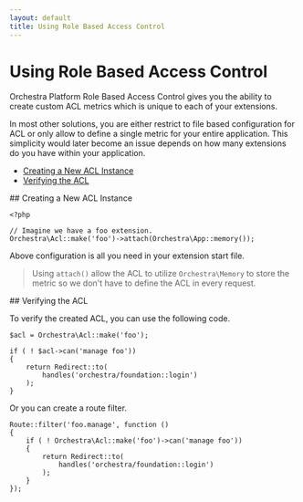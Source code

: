 ```yaml
---
layout: default
title: Using Role Based Access Control
---
```


Using Role Based Access Control
==============

Orchestra Platform Role Based Access Control gives you the ability to create custom ACL metrics which is unique to each of your extensions. 

In most other solutions, you are either restrict to file based configuration for ACL or only allow to define a single metric for your entire application. This simplicity would later become an issue depends on how many extensions do you have within your application.

* [Creating a New ACL Instance](#creating)
* [Verifying the ACL](#verifying)

<article id="creating">
## Creating a New ACL Instance

	<?php
	
	// Imagine we have a foo extension.
    Orchestra\Acl::make('foo')->attach(Orchestra\App::memory());

Above configuration is all you need in your extension start file.

> Using `attach()` allow the ACL to utilize `Orchestra\Memory` to store the metric so we don't have to define the ACL in every request.

</article>

<article id="verifying">
## Verifying the ACL

To verify the created ACL, you can use the following code.

	$acl = Orchestra\Acl::make('foo');
	
	if ( ! $acl->can('manage foo')) 
	{
		return Redirect::to(
			handles('orchestra/foundation::login')
		);
	}
	
Or you can create a route filter.

	Route::filter('foo.manage', function ()
	{
		if ( ! Orchestra\Acl::make('foo')->can('manage foo'))
		{
			return Redirect::to(
				handles('orchestra/foundation::login')
			);
		}
	});

</article>
	